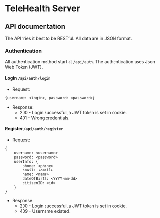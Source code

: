 # TeleHealth Server

## API documentation

The API tries it best to be RESTful. All data are in JSON format.

### Authentication

All authentication method start at `/api/auth`. The authentication uses Json Web Token (JWT).

#### Login `/api/auth/login`

-   Request:

```
{username: <login>, password: <password>}
```

-   Response:
    -   200 - Login successful, a JWT token is set in cookie.
    -   401 - Wrong credentials.

#### Register `/api/auth/register`

-   Request:

```
{
    username: <username>
    password: <password>
    userInfo: {
        phone: <phone>
        email: <email>
        name: <name>
        dateOfBirth: <YYYY-mm-dd>
        citizenID: <id>
    }
}
```

-   Response:
    -   200 - Login successful, a JWT token is set in cookie.
    -   409 - Username existed.
